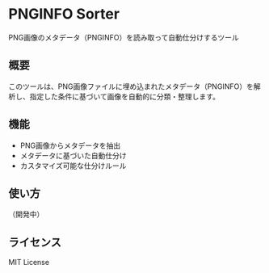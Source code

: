 # PNGINFO Sorter

PNG画像のメタデータ（PNGINFO）を読み取って自動仕分けするツール

## 概要

このツールは、PNG画像ファイルに埋め込まれたメタデータ（PNGINFO）を解析し、指定した条件に基づいて画像を自動的に分類・整理します。

## 機能

- PNG画像からメタデータを抽出
- メタデータに基づいた自動仕分け
- カスタマイズ可能な仕分けルール

## 使い方

（開発中）

## ライセンス

MIT License
